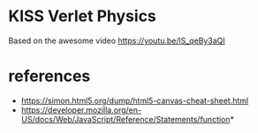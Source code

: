 # KISS Verlet Physics

Based on the awesome video https://youtu.be/lS_qeBy3aQI


# references

- https://simon.html5.org/dump/html5-canvas-cheat-sheet.html
- https://developer.mozilla.org/en-US/docs/Web/JavaScript/Reference/Statements/function*
